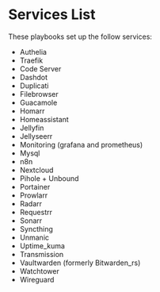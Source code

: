 # Services List

These playbooks set up the follow services:

- Authelia
- Traefik
- Code Server
- Dashdot
- Duplicati
- Filebrowser
- Guacamole
- Homarr
- Homeassistant
- Jellyfin
- Jellyseerr
- Monitoring (grafana and prometheus)
- Mysql
- n8n
- Nextcloud
- Pihole + Unbound
- Portainer
- Prowlarr
- Radarr
- Requestrr
- Sonarr
- Syncthing
- Unmanic
- Uptime_kuma
- Transmission
- Vaultwarden (formerly Bitwarden_rs)
- Watchtower
- Wireguard
